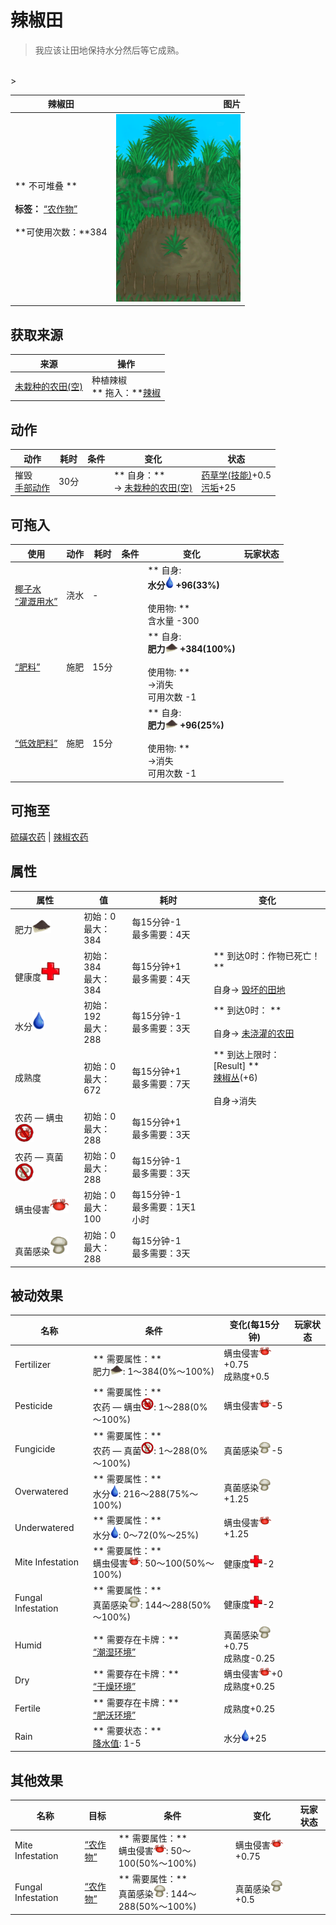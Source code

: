 # 辣椒田  
> 我应该让田地保持水分然后等它成熟。  
<br>  
>   
  
  辣椒田  |   图片   
 ----  |  ----:   
 ** 不可堆叠 **<br><br>**标签：**	[“农作物”](tag_Crop.md)<br><br>**可使用次数：**384  |  <img decoding="async" src="Sprite/CropPlotGrowing.png" href="a.md" style="max-width:300px;max-height:300px;">   
  
## 获取来源  
来源  |  操作  
----  |  ----  
[未栽种的农田(空)](CropPlotEmpty.md)  |  种植辣椒<br>** 拖入：**[辣椒](Chilies.md)  
## 动作  
动作  |  耗时  |  条件  |  变化  |  状态  
----  |  ----  |  ----  |  ----  |  ----  
摧毁<br>[手部动作](HandAction.md)  |  30分  |    |  ** 自身：**<br>→ [未栽种的农田(空)](CropPlotEmpty.md)  |  [药草学(技能)](Skill_Herbology.md)+0.5<br>[污垢](Filth.md)+25  
## 可拖入  
使用  |  动作  |  耗时  |  条件  |  变化  |  玩家状态  
----  |  ----  |  ----  |  ----  |  ----  |  ----  
[椰子水](LQ_CoconutWater.md)<br>[“灌溉用水”](tag_WaterFresh.md)  |  浇水<br>  |  -  |    |  ** 自身: **<br>水分<img decoding="async" src="Sprite/Thirst.png" href="a.md" style="max-width:20px;max-height:20px;">  +96(33%)<br><br>** 使用物: **<br>含水量  -300  |    
[“肥料”](tag_Fertilizer.md)  |  施肥<br>  |  15分  |    |  ** 自身: **<br>肥力<img decoding="async" src="Sprite/FineDirt.png" href="a.md" style="max-width:20px;max-height:20px;">  +384(100%)<br><br>** 使用物: **<br>→消失<br>可用次数  -1  |    
[“低效肥料”](tag_FertilizerWeak.md)  |  施肥<br>  |  15分  |    |  ** 自身: **<br>肥力<img decoding="async" src="Sprite/FineDirt.png" href="a.md" style="max-width:20px;max-height:20px;">  +96(25%)<br><br>** 使用物: **<br>→消失<br>可用次数  -1  |    
## 可拖至  
[硫磺农药](LQ_PesticideBrimstone.md) | [辣椒农药](LQ_PesticideChilli.md)  
## 属性   
属性  |  值  |  耗时  |  变化  
----  |  ----  |  ----  |  ----  
肥力<img decoding="async" src="Sprite/FineDirt.png" href="a.md" style="max-width:30px;max-height:30px;">  |  初始：0<br>最大：384  |  每15分钟-1<br>最多需要：4天  |    
健康度<img decoding="async" src="Sprite/Health.png" href="a.md" style="max-width:30px;max-height:30px;">  |  初始：384<br>最大：384  |  每15分钟+1<br>最多需要：4天  |  ** 到达0时：作物已死亡！ **<br><br>自身→ [毁坏的田地](CropPlotRuined.md)  
水分<img decoding="async" src="Sprite/Thirst.png" href="a.md" style="max-width:30px;max-height:30px;">  |  初始：192<br>最大：288  |  每15分钟-1<br>最多需要：3天  |  ** 到达0时： **<br><br>自身→ [未浇灌的农田](CropPlotDry.md)  
成熟度  |  初始：0<br>最大：672  |  每15分钟+1<br>最多需要：7天  |  ** 到达上限时： **<br>** [Result] **<br>  [辣椒丛](ChiliPlant.md)(+6)<br><br>自身→消失  
农药 — 螨虫<img decoding="async" src="Sprite/MitesNot.png" href="a.md" style="max-width:30px;max-height:30px;">  |  初始：0<br>最大：288  |  每15分钟+1<br>最多需要：3天  |    
农药 — 真菌<img decoding="async" src="Sprite/FungiNot.png" href="a.md" style="max-width:30px;max-height:30px;">  |  初始：0<br>最大：288  |  每15分钟-1<br>最多需要：3天  |    
螨虫侵害<img decoding="async" src="Sprite/Mites.png" href="a.md" style="max-width:30px;max-height:30px;">  |  初始：0<br>最大：100  |  每15分钟-1<br>最多需要：1天1小时  |    
真菌感染<img decoding="async" src="Sprite/SaturationMushrooms.png" href="a.md" style="max-width:30px;max-height:30px;">  |  初始：0<br>最大：288  |  每15分钟-1<br>最多需要：3天  |    
## 被动效果  
名称  |  条件  |  变化(每15分钟)  |  玩家状态  
----  |  ----  |  ----  |  ----  
Fertilizer  |  ** 需要属性：**<br>肥力<img decoding="async" src="Sprite/FineDirt.png" href="a.md" style="max-width:20px;max-height:20px;">: 1～384(0%～100%)  |  螨虫侵害<img decoding="async" src="Sprite/Mites.png" href="a.md" style="max-width:20px;max-height:20px;">+0.75<br>成熟度+0.5  |    
Pesticide  |  ** 需要属性：**<br>农药 — 螨虫<img decoding="async" src="Sprite/MitesNot.png" href="a.md" style="max-width:20px;max-height:20px;">: 1～288(0%～100%)  |  螨虫侵害<img decoding="async" src="Sprite/Mites.png" href="a.md" style="max-width:20px;max-height:20px;">-5  |    
Fungicide  |  ** 需要属性：**<br>农药 — 真菌<img decoding="async" src="Sprite/FungiNot.png" href="a.md" style="max-width:20px;max-height:20px;">: 1～288(0%～100%)  |  真菌感染<img decoding="async" src="Sprite/SaturationMushrooms.png" href="a.md" style="max-width:20px;max-height:20px;">-5  |    
Overwatered  |  ** 需要属性：**<br>水分<img decoding="async" src="Sprite/Thirst.png" href="a.md" style="max-width:20px;max-height:20px;">: 216～288(75%～100%)  |  真菌感染<img decoding="async" src="Sprite/SaturationMushrooms.png" href="a.md" style="max-width:20px;max-height:20px;">+1.25  |    
Underwatered  |  ** 需要属性：**<br>水分<img decoding="async" src="Sprite/Thirst.png" href="a.md" style="max-width:20px;max-height:20px;">: 0～72(0%～25%)  |  螨虫侵害<img decoding="async" src="Sprite/Mites.png" href="a.md" style="max-width:20px;max-height:20px;">+1.25  |    
Mite Infestation  |  ** 需要属性：**<br>螨虫侵害<img decoding="async" src="Sprite/Mites.png" href="a.md" style="max-width:20px;max-height:20px;">: 50～100(50%～100%)  |  健康度<img decoding="async" src="Sprite/Health.png" href="a.md" style="max-width:20px;max-height:20px;">-2  |    
Fungal Infestation  |  ** 需要属性：**<br>真菌感染<img decoding="async" src="Sprite/SaturationMushrooms.png" href="a.md" style="max-width:20px;max-height:20px;">: 144～288(50%～100%)  |  健康度<img decoding="async" src="Sprite/Health.png" href="a.md" style="max-width:20px;max-height:20px;">-2  |    
Humid  |  ** 需要存在卡牌：**<br>[“潮湿环境”](tag_EnvHumid.md)  |  真菌感染<img decoding="async" src="Sprite/SaturationMushrooms.png" href="a.md" style="max-width:20px;max-height:20px;">+0.75<br>成熟度-0.25  |    
Dry  |  ** 需要存在卡牌：**<br>[“干燥环境”](tag_EnvDry.md)  |  螨虫侵害<img decoding="async" src="Sprite/Mites.png" href="a.md" style="max-width:20px;max-height:20px;">+0<br>成熟度+0.25  |    
Fertile  |  ** 需要存在卡牌：**<br>[“肥沃环境”](tag_EnvFertile.md)  |  成熟度+0.25  |    
Rain  |  ** 需要状态：**<br>[降水值](RainValue.md): 1-5  |  水分<img decoding="async" src="Sprite/Thirst.png" href="a.md" style="max-width:20px;max-height:20px;">+25  |    
## 其他效果  
名称  |  目标  |  条件  |  变化  |  玩家状态  
----  |  ----  |  ----  |  ----  |  ----  
Mite Infestation  |  [“农作物”](tag_Crop.md)  |  ** 需要属性：**<br>螨虫侵害<img decoding="async" src="Sprite/Mites.png" href="a.md" style="max-width:20px;max-height:20px;">: 50～100(50%～100%)  |  螨虫侵害<img decoding="async" src="Sprite/Mites.png" href="a.md" style="max-width:20px;max-height:20px;">+0.75  |    
Fungal Infestation  |  [“农作物”](tag_Crop.md)  |  ** 需要属性：**<br>真菌感染<img decoding="async" src="Sprite/SaturationMushrooms.png" href="a.md" style="max-width:20px;max-height:20px;">: 144～288(50%～100%)  |  真菌感染<img decoding="async" src="Sprite/SaturationMushrooms.png" href="a.md" style="max-width:20px;max-height:20px;">+0.5  |    


<script>document.title="辣椒田 - 卡牌生存百科 Card Survival Wiki";</script>